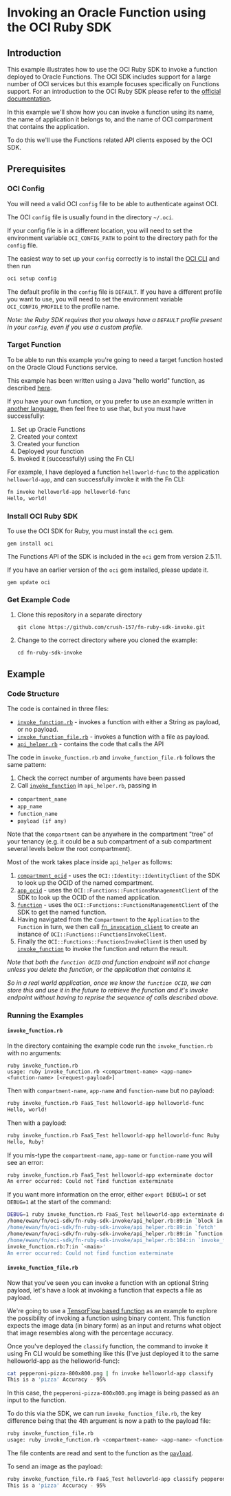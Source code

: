 # Invoking an Oracle Function using the OCI Ruby SDK

## Introduction

This example illustrates how to use the OCI Ruby SDK to invoke a function
deployed to Oracle Functions.  The OCI SDK includes support for a large number
of OCI services but this example focuses specifically on Functions support.
For an introduction to the OCI Ruby SDK please refer to the [official
documentation](https://docs.cloud.oracle.com/iaas/Content/API/SDKDocs/rubysdk.htm).

In this example we'll show how you can invoke a function using its name, the
name of application it belongs to, and the name of OCI compartment that contains the
application.

To do this we'll use the Functions related API clients exposed by the OCI SDK.

## Prerequisites

### OCI Config

You will need a valid OCI `config` file to be able to authenticate against OCI.

The OCI `config` file is usually found in the directory `~/.oci`.

If your config file is in a different location, you will need to set the environment variable `OCI_CONFIG_PATH` to point to the directory path for the `config` file.

The easiest way to set up your `config` correctly is to install the [OCI CLI](https://docs.cloud.oracle.com/iaas/Content/API/SDKDocs/cliinstall.htm) and then run
```bash
oci setup config
```

The default profile in the `config` file is `DEFAULT`.  If you have a different profile you want to use, you will need to set the environment variable `OCI_CONFIG_PROFILE` to the profile name.

_Note: the Ruby SDK requires that you always have a `DEFAULT` profile present in your `config`, even if you use a custom profile._

### Target Function

To be able to run this example you're going to need a target function hosted on the Oracle Cloud Functions service.

This example has been written using a Java "hello world" function, as described [here](https://github.com/abhirockzz/oracle-functions-hello-worlds). 

If you have your own function, or you prefer to use an example written in [another language](https://github.com/abhirockzz/oracle-functions-hello-worlds), then feel free to use that, but you must have successfully:
1. Set up Oracle Functions
2. Created your context
3. Created your function
4. Deployed your function
5. Invoked it (successfully) using the Fn CLI

For example, I have deployed a function `helloworld-func` to the application `helloworld-app`, and can successfully invoke it with the Fn CLI:

```bash
fn invoke helloworld-app helloworld-func
Hello, world!
```

### Install OCI Ruby SDK

To use the OCI SDK for Ruby, you must install the `oci` gem.

   `gem install oci`

The Functions API of the SDK is included in the `oci` gem from version 2.5.11.

If you have an earlier version of the `oci` gem installed, please update it.

   `gem update oci`

### Get Example Code
1. Clone this repository in a separate directory

   `git clone https://github.com/crush-157/fn-ruby-sdk-invoke.git`

2. Change to the correct directory where you cloned the example:

   `cd fn-ruby-sdk-invoke`

## Example

### Code Structure

The code is contained in three files:
- [`invoke_function.rb`](invoke_function.rb) - invokes a function with either a String as payload, or no payload.
- [`invoke_function_file.rb`](invoke_function_file.rb) - invokes a function with a file as payload.
- [`api_helper.rb`](api_helper.rb) - contains the code that calls the API

The code in `invoke_function.rb` and `invoke_function_file.rb` follows the same pattern:
1.  Check the correct number of arguments have been passed
2.  Call [`invoke_function`](api_helper.rb#L103) in `api_helper.rb`, passing in
- `compartment_name`
- `app_name`
- `function_name`
- `payload (if any)`

Note that the `compartment` can be anywhere in the compartment "tree" of your tenancy (e.g. it could be a sub compartment of a sub compartment several levels below the root compartment).

Most of the work takes place inside `api_helper` as follows:

1. [`compartment_ocid`](api_helper.rb#L39) - uses the `OCI::Identity::IdentityClient` of the SDK to look up the OCID of the named compartment.
2. [`app_ocid`](api_helper.rb#L64) - uses the `OCI::Functions::FunctionsManagementClient` of the SDK to look up the OCID of the named application.
3. [`function`](api_helper.rb#L86) - uses the `OCI::Functions::FunctionsManagementClient` of the SDK to get the named function.
4. Having navigated from the `Compartment` to the `Application` to the `Function` in turn, we then call [`fn_invocation_client`](api_helper.rb#L93) to create an instance of `OCI::Functions::FunctionsInvokeClient`.
5. Finally the `OCI::Functions::FunctionsInvokeClient` is then used by [`invoke_function`](api_helper.rb#L103) to invoke the function and return the result.

_Note that both the `function OCID` and function endpoint will not change unless you delete the function, or the application that contains it._

_So in a real world application, once we know the `function OCID`, we can store this and use it in the future to retrieve the function and it's invoke endpoint without having to reprise the sequence of calls described above._

### Running the Examples

#### `invoke_function.rb`

In the directory containing the example code run the `invoke_function.rb` with no arguments:
```
ruby invoke_function.rb
usage: ruby invoke_function.rb <compartment-name> <app-name> <function-name> [<request-payload>]
```

Then with `compartment-name`, `app-name` and `function-name` but no payload:
```bash
ruby invoke_function.rb FaaS_Test helloworld-app helloworld-func
Hello, world!
```

Then with a payload:
```bash
ruby invoke_function.rb FaaS_Test helloworld-app helloworld-func Ruby
Hello, Ruby!
```

If you mis-type the `compartment-name`, `app-name` or `function-name` you will see an error:
```bash
ruby invoke_function.rb FaaS_Test helloworld-app exterminate doctor
An error occurred: Could not find function exterminate
```

If you want more information on the error, either `export DEBUG=1` or set `DEBUG=1` at the start of the command:

```bash
DEBUG=1 ruby invoke_function.rb FaaS_Test helloworld-app exterminate doctor
/home/ewan/fn/oci-sdk/fn-ruby-sdk-invoke/api_helper.rb:89:in `block in function'
/home/ewan/fn/oci-sdk/fn-ruby-sdk-invoke/api_helper.rb:89:in `fetch'
/home/ewan/fn/oci-sdk/fn-ruby-sdk-invoke/api_helper.rb:89:in `function'
/home/ewan/fn/oci-sdk/fn-ruby-sdk-invoke/api_helper.rb:104:in `invoke_function'
invoke_function.rb:7:in `<main>'
An error occurred: Could not find function exterminate
```
#### `invoke_function_file.rb`

Now that you've seen you can invoke a function with an optional String payload, let's have a look at invoking a function that expects a file as payload.

We're going to use a [TensorFlow based function](https://github.com/abhirockzz/fn-hello-tensorflow)
as an example to explore the possibility of invoking a function using binary content.
This function expects the image data (in binary form) as an input and returns what object that image
resembles along with the percentage accuracy.

Once you've deployed the `classify` function, the command to invoke it using Fn
CLI would be something like this (I've just deployed it to the same helloworld-app as the helloworld-func):

```bash
cat pepperoni-pizza-800x800.png | fn invoke helloworld-app classify
This is a 'pizza' Accuracy - 95%
```

In this case, the `pepperoni-pizza-800x800.png` image is being passed as an input to the function.

To do this via the SDK, we can run `invoke_function_file.rb`, the key difference being that the 4th argument is now a path to the payload file:

```bash
ruby invoke_function_file.rb
usage: ruby invoke_function.rb <compartment-name> <app-name> <function-name> <request-payload-path>
```

The file contents are read and sent to the function as the [`payload`](invoke_function_file.rb#L11).

To send an image as the payload:
```bash
ruby invoke_function_file.rb FaaS_Test helloworld-app classify pepperoni-pizza-800x800.png
This is a 'pizza' Accuracy - 95%
```
